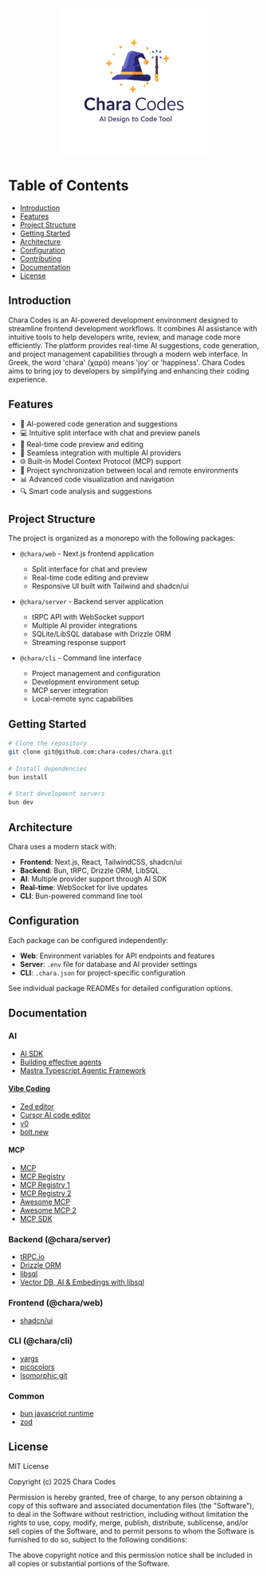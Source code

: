 <p align="center">
    <img src="chara-logo.jpeg" alt="Chara Codes" title="Chara Codes" width=300/>
</p>

# Table of Contents
- [Introduction](#introduction)
- [Features](#features)
- [Project Structure](#project-structure)
- [Getting Started](#getting-started)
- [Architecture](#architecture)
- [Configuration](#configuration)
- [Contributing](#contributing)
- [Documentation](#documentation)
- [License](#license)

## Introduction

Chara Codes is an AI-powered development environment designed to streamline frontend development workflows. It combines AI assistance with intuitive tools to help developers write, review, and manage code more efficiently. The platform provides real-time AI suggestions, code generation, and project management capabilities through a modern web interface.
In Greek, the word 'chara' (χαρά) means 'joy' or 'happiness'. Chara Codes aims to bring joy to developers by simplifying and enhancing their coding experience.

## Features

- 🤖 AI-powered code generation and suggestions
- 💻 Intuitive split interface with chat and preview panels
- 📝 Real-time code preview and editing
- 🔄 Seamless integration with multiple AI providers
- 🌐 Built-in Model Context Protocol (MCP) support
- 🚀 Project synchronization between local and remote environments
- 📊 Advanced code visualization and navigation
- 🔍 Smart code analysis and suggestions

## Project Structure

The project is organized as a monorepo with the following packages:

- `@chara/web` - Next.js frontend application
  - Split interface for chat and preview
  - Real-time code editing and preview
  - Responsive UI built with Tailwind and shadcn/ui

- `@chara/server` - Backend server application
  - tRPC API with WebSocket support
  - Multiple AI provider integrations
  - SQLite/LibSQL database with Drizzle ORM
  - Streaming response support

- `@chara/cli` - Command line interface
  - Project management and configuration
  - Development environment setup
  - MCP server integration
  - Local-remote sync capabilities

## Getting Started

```bash
# Clone the repository
git clone git@github.com:chara-codes/chara.git

# Install dependencies
bun install

# Start development servers
bun dev
```

## Architecture

Chara uses a modern stack with:

- **Frontend**: Next.js, React, TailwindCSS, shadcn/ui
- **Backend**: Bun, tRPC, Drizzle ORM, LibSQL
- **AI**: Multiple provider support through AI SDK
- **Real-time**: WebSocket for live updates
- **CLI**: Bun-powered command line tool

## Configuration

Each package can be configured independently:

- **Web**: Environment variables for API endpoints and features
- **Server**: `.env` file for database and AI provider settings
- **CLI**: `.chara.json` for project-specific configuration

See individual package READMEs for detailed configuration options.

## Documentation

### AI
 - [AI SDK](https://ai-sdk.dev/)
 - [Building effective agents](https://www.anthropic.com/engineering/building-effective-agents)
 - [Mastra Typescript Agentic Framework](https://mastra.ai/)

#### [Vibe Coding](https://en.wikipedia.org/wiki/Vibe_coding)
 - [Zed editor](https://zed.dev/)
 - [Cursor AI code editor](https://www.cursor.com/)
 - [v0](https://v0.dev/)
 - [bolt.new](https://bolt.new/)

#### MCP
 - [MCP](https://modelcontextprotocol.io/introduction)
 - [MCP Registry](https://mcp.so/)
 - [MCP Registry 1](https://mcp-get.com/)
 - [MCP Registry 2](https://smithery.ai/)
 - [Awesome MCP](https://github.com/punkpeye/awesome-mcp-servers)
 - [Awesome MCP 2](https://github.com/appcypher/awesome-mcp-servers)
 - [MCP SDK](https://github.com/modelcontextprotocol/typescript-sdk)

### Backend (@chara/server)
 - [tRPC.io](https://trpc.io/)
 - [Drizzle ORM](https://orm.drizzle.team/)
 - [libsql](https://github.com/tursodatabase/libsql)
 - [Vector DB, AI & Embedings with libsql](https://docs.turso.tech/features/ai-and-embeddings)

### Frontend (@chara/web)
 - [shadcn/ui](https://ui.shadcn.com/)

### CLI (@chara/cli)
 - [yargs](https://yargs.js.org/)
 - [picocolors](https://github.com/alexeyraspopov/picocolors)
 - [Isomorphic git](https://isomorphic-git.org/)

### Common
 - [bun javascript runtime](https://bun.sh/)
 - [zod](https://zod.dev/)

## License

MIT License

Copyright (c) 2025 Chara Codes

Permission is hereby granted, free of charge, to any person obtaining a copy of this software and associated documentation files (the "Software"), to deal in the Software without restriction, including without limitation the rights to use, copy, modify, merge, publish, distribute, sublicense, and/or sell copies of the Software, and to permit persons to whom the Software is furnished to do so, subject to the following conditions:

The above copyright notice and this permission notice shall be included in all copies or substantial portions of the Software.
